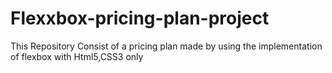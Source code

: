 # Flexxbox-pricing-plan-project
This Repository Consist of a pricing plan  made by using the implementation of flexbox with Html5,CSS3 only
